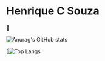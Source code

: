 # Henrique C Souza
👋 

![Anurag's GitHub stats](https://github-readme-stats.vercel.app/api?username=HenriqueCSouzza&show_icons=true&theme=dracula&include_all_commits=true&count_private=true&langs_count=true&show_owner=true&hide=contribs,prs)

[![Top Langs](https://github-readme-stats.vercel.app/api/top-langs/?username=HenriqueCSouzza&layout=compact)
